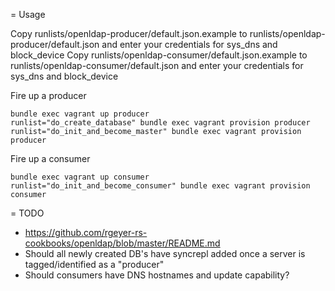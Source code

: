 = Usage

Copy runlists/openldap-producer/default.json.example to runlists/openldap-producer/default.json and enter your credentials for sys_dns and block_device
Copy runlists/openldap-consumer/default.json.example to runlists/openldap-consumer/default.json and enter your credentials for sys_dns and block_device

Fire up a producer

    bundle exec vagrant up producer
    runlist="do_create_database" bundle exec vagrant provision producer
    runlist="do_init_and_become_master" bundle exec vagrant provision producer

Fire up a consumer

    bundle exec vagrant up consumer
    runlist="do_init_and_become_consumer" bundle exec vagrant provision consumer

= TODO

* https://github.com/rgeyer-rs-cookbooks/openldap/blob/master/README.md
* Should all newly created DB's have syncrepl added once a server is tagged/identified as a "producer"
* Should consumers have DNS hostnames and update capability?
